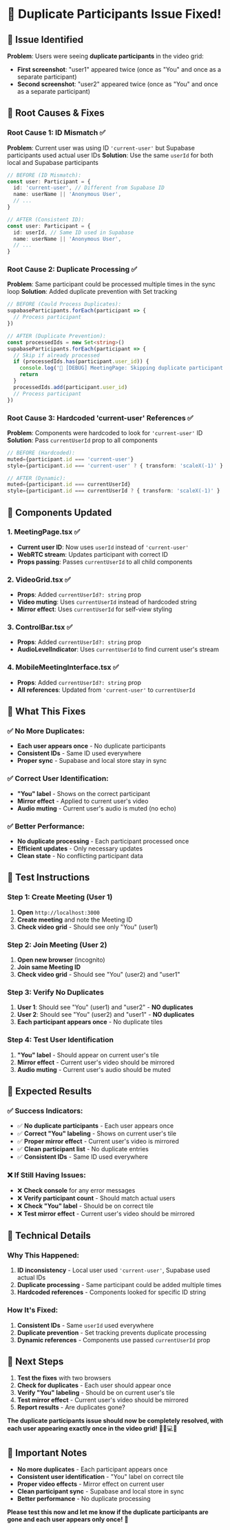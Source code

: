 # 🔧 Duplicate Participants Issue Fixed!

## 🚨 **Issue Identified**
**Problem**: Users were seeing **duplicate participants** in the video grid:
- **First screenshot**: "user1" appeared twice (once as "You" and once as a separate participant)
- **Second screenshot**: "user2" appeared twice (once as "You" and once as a separate participant)

## 🔧 **Root Causes & Fixes**

### **Root Cause 1: ID Mismatch ✅**
**Problem**: Current user was using ID `'current-user'` but Supabase participants used actual user IDs
**Solution**: Use the same `userId` for both local and Supabase participants

```typescript
// BEFORE (ID Mismatch):
const user: Participant = {
  id: 'current-user', // Different from Supabase ID
  name: userName || 'Anonymous User',
  // ...
}

// AFTER (Consistent ID):
const user: Participant = {
  id: userId, // Same ID used in Supabase
  name: userName || 'Anonymous User',
  // ...
}
```

### **Root Cause 2: Duplicate Processing ✅**
**Problem**: Same participant could be processed multiple times in the sync loop
**Solution**: Added duplicate prevention with Set tracking

```typescript
// BEFORE (Could Process Duplicates):
supabaseParticipants.forEach(participant => {
  // Process participant
})

// AFTER (Duplicate Prevention):
const processedIds = new Set<string>()
supabaseParticipants.forEach(participant => {
  // Skip if already processed
  if (processedIds.has(participant.user_id)) {
    console.log('🔧 [DEBUG] MeetingPage: Skipping duplicate participant:', participant.user_id)
    return
  }
  processedIds.add(participant.user_id)
  // Process participant
})
```

### **Root Cause 3: Hardcoded 'current-user' References ✅**
**Problem**: Components were hardcoded to look for `'current-user'` ID
**Solution**: Pass `currentUserId` prop to all components

```typescript
// BEFORE (Hardcoded):
muted={participant.id === 'current-user'}
style={participant.id === 'current-user' ? { transform: 'scaleX(-1)' } : {}}

// AFTER (Dynamic):
muted={participant.id === currentUserId}
style={participant.id === currentUserId ? { transform: 'scaleX(-1)' } : {}}
```

## 🎯 **Components Updated**

### **1. MeetingPage.tsx ✅**
- **Current user ID**: Now uses `userId` instead of `'current-user'`
- **WebRTC stream**: Updates participant with correct ID
- **Props passing**: Passes `currentUserId` to all child components

### **2. VideoGrid.tsx ✅**
- **Props**: Added `currentUserId?: string` prop
- **Video muting**: Uses `currentUserId` instead of hardcoded string
- **Mirror effect**: Uses `currentUserId` for self-view styling

### **3. ControlBar.tsx ✅**
- **Props**: Added `currentUserId?: string` prop
- **AudioLevelIndicator**: Uses `currentUserId` to find current user's stream

### **4. MobileMeetingInterface.tsx ✅**
- **Props**: Added `currentUserId?: string` prop
- **All references**: Updated from `'current-user'` to `currentUserId`

## 🎯 **What This Fixes**

### **✅ No More Duplicates:**
- **Each user appears once** - No duplicate participants
- **Consistent IDs** - Same ID used everywhere
- **Proper sync** - Supabase and local store stay in sync

### **✅ Correct User Identification:**
- **"You" label** - Shows on the correct participant
- **Mirror effect** - Applied to current user's video
- **Audio muting** - Current user's audio is muted (no echo)

### **✅ Better Performance:**
- **No duplicate processing** - Each participant processed once
- **Efficient updates** - Only necessary updates
- **Clean state** - No conflicting participant data

## 🚀 **Test Instructions**

### **Step 1: Create Meeting (User 1)**
1. **Open** `http://localhost:3000`
2. **Create meeting** and note the Meeting ID
3. **Check video grid** - Should see only "You" (user1)

### **Step 2: Join Meeting (User 2)**
1. **Open new browser** (incognito)
2. **Join same Meeting ID**
3. **Check video grid** - Should see "You" (user2) and "user1"

### **Step 3: Verify No Duplicates**
1. **User 1**: Should see "You" (user1) and "user2" - **NO duplicates**
2. **User 2**: Should see "You" (user2) and "user1" - **NO duplicates**
3. **Each participant appears once** - No duplicate tiles

### **Step 4: Test User Identification**
1. **"You" label** - Should appear on current user's tile
2. **Mirror effect** - Current user's video should be mirrored
3. **Audio muting** - Current user's audio should be muted

## 🎉 **Expected Results**

### **✅ Success Indicators:**
- ✅ **No duplicate participants** - Each user appears once
- ✅ **Correct "You" labeling** - Shows on current user's tile
- ✅ **Proper mirror effect** - Current user's video is mirrored
- ✅ **Clean participant list** - No duplicate entries
- ✅ **Consistent IDs** - Same ID used everywhere

### **❌ If Still Having Issues:**
- ❌ **Check console** for any error messages
- ❌ **Verify participant count** - Should match actual users
- ❌ **Check "You" label** - Should be on correct tile
- ❌ **Test mirror effect** - Current user's video should be mirrored

## 🔧 **Technical Details**

### **Why This Happened:**
1. **ID inconsistency** - Local user used `'current-user'`, Supabase used actual IDs
2. **Duplicate processing** - Same participant could be added multiple times
3. **Hardcoded references** - Components looked for specific ID string

### **How It's Fixed:**
1. **Consistent IDs** - Same `userId` used everywhere
2. **Duplicate prevention** - Set tracking prevents duplicate processing
3. **Dynamic references** - Components use passed `currentUserId` prop

## 🎯 **Next Steps**

1. **Test the fixes** with two browsers
2. **Check for duplicates** - Each user should appear once
3. **Verify "You" labeling** - Should be on current user's tile
4. **Test mirror effect** - Current user's video should be mirrored
5. **Report results** - Are duplicates gone?

**The duplicate participants issue should now be completely resolved, with each user appearing exactly once in the video grid!** 🎥📱💻✨

## 🚨 **Important Notes**

- **No more duplicates** - Each participant appears once
- **Consistent user identification** - "You" label on correct tile
- **Proper video effects** - Mirror effect on current user
- **Clean participant sync** - Supabase and local store in sync
- **Better performance** - No duplicate processing

**Please test this now and let me know if the duplicate participants are gone and each user appears only once!** 🎯
